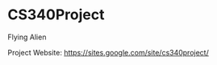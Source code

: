 CS340Project
============

Flying Alien

Project Website:
https://sites.google.com/site/cs340project/
